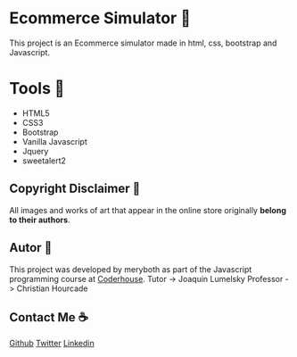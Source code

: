 # Ecommerce Simulator :money_with_wings:

This project is an Ecommerce simulator made in html, css, bootstrap and Javascript.

# Tools :hammer:

-   HTML5
-   CSS3
-   Bootstrap
-   Vanilla Javascript
-   Jquery
-   sweetalert2

## Copyright Disclaimer :pencil:

All images and works of art that appear in the online store originally **belong to their authors**.

## Autor :space_invader:

This project was developed by meryboth as part of the Javascript programming course at [Coderhouse](www.coderhouse.com).
Tutor -> Joaquin Lumelsky
Professor - > Christian Hourcade

## Contact Me :coffee:

[Github](https://github.com/meryboth)
[Twitter](https://www.twitter.com/meryboth)
[Linkedin](https://www.linkedin.com/in/marilyn-botheatoz/)
